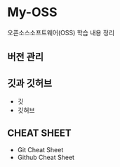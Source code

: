 # My-OSS
오픈소스소프트웨어(OSS) 학습 내용 정리

## 버전 관리



## 깃과 깃허브
- 깃
- 깃허브

## CHEAT SHEET
- Git Cheat Sheet
- Github Cheat Sheet
